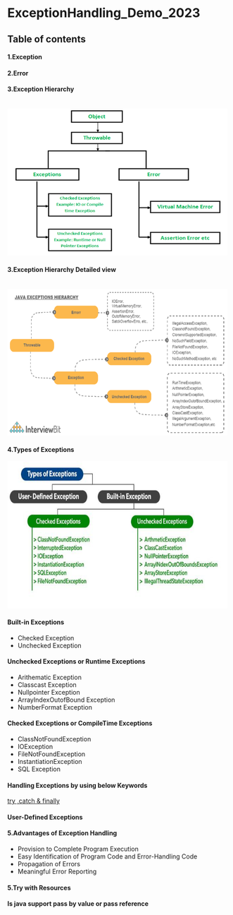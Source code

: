 # ExceptionHandling_Demo_2023

<h2>Table of contents</h2>

<h4>1.Exception</h4>
<h4>2.Error</h4>
<h4>3.Exception Hierarchy</h4> </br>
<img src="src\images\Exception-Hierarchy.png" alt="Trulli" width="500" height="333">

<h4>3.Exception Hierarchy Detailed view</h4> </br>
<img src="src\images\exception_hierarchy_in_Java_v1.png" alt="Trulli" width="500" height="333">

<h4>4.Types of Exceptions</h4>

<img src="src\images\ExceptionTypes.jpg" alt="Trulli" width="500" height="333">

<h4>Built-in Exceptions</h4>
<ul>
  <li>Checked Exception</li>
  <li>Unchecked Exception</li>
</ul>

<h4>Unchecked Exceptions or Runtime Exceptions</h4>
<ul>
  <li>Arithematic Exception</li>
  <li>Classcast Exception</li>
  <li>Nullpointer Exception</li>
  <li>ArrayIndexOutofBound Exception</li>
  <li>NumberFormat Exception</li>
</ul>

<h4>Checked Exceptions or CompileTime Exceptions</h4>
<ul>
  <li>ClassNotFoundException</li>
  <li>IOException</li>
  <li>FileNotFoundException</li>
  <li>InstantiationException</li>
  <li>SQL Exception</li>
</ul>

<h4>Handling Exceptions by using below Keywords</h4>
<a href="ExceptionHandling.md">try ,catch & finally</a>  </br>

<h4>User-Defined Exceptions</h4>

<h4>5.Advantages of Exception Handling</h4>
<ul>
  <li>Provision to Complete Program Execution</li>
  <li> Easy Identification of Program Code and Error-Handling Code</li>
  <li>Propagation of Errors</li>
  <li>Meaningful Error Reporting</li>
 </ul>
 
 <h4>5.Try with Resources</h4>
 
 <h4>Is java support pass by value or pass reference</h4>
 

